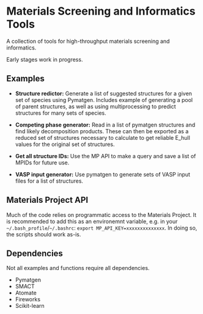 # Materials Screening and Informatics Tools
A collection of tools for high-throughput materials screening and informatics.

Early stages work in progress.

## Examples
 - **Structure redictor:** Generate a list of suggested structures for a given set of species using Pymatgen. Includes example of generating a pool of parent structures, as well as using multiprocessing to predict structures for many sets of species.

- **Competing phase generator:** Read in a list of pymatgen structures and find likely decomposition products. These can then be exported as a reduced set of structures necessary to calculate to get reliable E_hull values for the original set of structures.

- **Get all structure IDs:** Use the MP API to make a query and save a list of MPIDs for future use. 

- **VASP input generator:** Use pymatgen to generate sets of VASP input files for a list of structures. 

## Materials Project API
Much of the code relies on programmatic access to the Materials Project. It is recommended to add this as an environemnt variable, e.g. in your `~/.bash_profile`/`~/.bashrc`: `export MP_API_KEY=xxxxxxxxxxxxxx`. In doing so, the scripts should work as-is.  

## Dependencies
Not all examples and functions require all dependencies.
- Pymatgen
- SMACT
- Atomate
- Fireworks
- Scikit-learn
